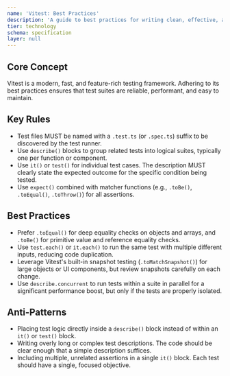 ```yaml
---
name: 'Vitest: Best Practices'
description: 'A guide to best practices for writing clean, effective, and maintainable tests with Vitest.'
tier: technology
schema: specification
layer: null
---
```


## Core Concept

Vitest is a modern, fast, and feature-rich testing framework. Adhering to its best practices ensures that test suites are reliable, performant, and easy to maintain.

## Key Rules

- Test files MUST be named with a `.test.ts` (or `.spec.ts`) suffix to be discovered by the test runner.
- Use `describe()` blocks to group related tests into logical suites, typically one per function or component.
- Use `it()` or `test()` for individual test cases. The description MUST clearly state the expected outcome for the specific condition being tested.
- Use `expect()` combined with matcher functions (e.g., `.toBe()`, `.toEqual()`, `.toThrow()`) for all assertions.

## Best Practices

- Prefer `.toEqual()` for deep equality checks on objects and arrays, and `.toBe()` for primitive value and reference equality checks.
- Use `test.each()` or `it.each()` to run the same test with multiple different inputs, reducing code duplication.
- Leverage Vitest's built-in snapshot testing (`.toMatchSnapshot()`) for large objects or UI components, but review snapshots carefully on each change.
- Use `describe.concurrent` to run tests within a suite in parallel for a significant performance boost, but only if the tests are properly isolated.

## Anti-Patterns

- Placing test logic directly inside a `describe()` block instead of within an `it()` or `test()` block.
- Writing overly long or complex test descriptions. The code should be clear enough that a simple description suffices.
- Including multiple, unrelated assertions in a single `it()` block. Each test should have a single, focused objective.
